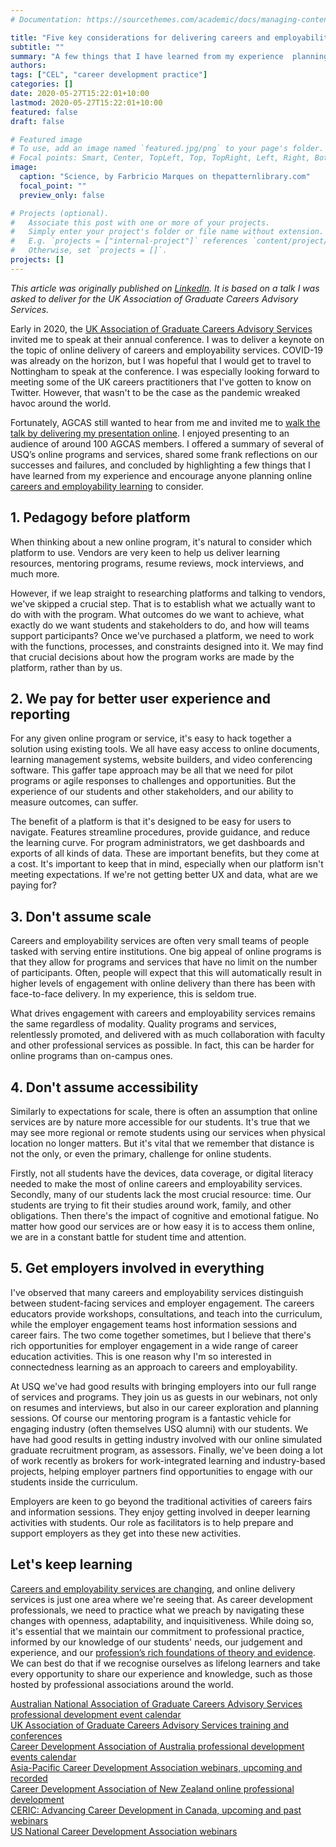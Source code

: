 ```yaml
---
# Documentation: https://sourcethemes.com/academic/docs/managing-content/

title: "Five key considerations for delivering careers and employability services online"
subtitle: ""
summary: "A few things that I have learned from my experience  planning online careers and employability learning."
authors: 
tags: ["CEL", "career development practice"]
categories: []
date: 2020-05-27T15:22:01+10:00
lastmod: 2020-05-27T15:22:01+10:00
featured: false
draft: false

# Featured image
# To use, add an image named `featured.jpg/png` to your page's folder.
# Focal points: Smart, Center, TopLeft, Top, TopRight, Left, Right, BottomLeft, Bottom, BottomRight.
image:
  caption: "Science, by Farbricio Marques on thepatternlibrary.com"
  focal_point: ""
  preview_only: false

# Projects (optional).
#   Associate this post with one or more of your projects.
#   Simply enter your project's folder or file name without extension.
#   E.g. `projects = ["internal-project"]` references `content/project/deep-learning/index.md`.
#   Otherwise, set `projects = []`.
projects: []
---
```

_This article was originally published on [LinkedIn](https://www.linkedin.com/pulse/my-curricular-vision-careers-employability-learning-michael-healy/). It is based on a talk I was asked to deliver for the UK Association of Graduate Careers Advisory Services._

Early in 2020, the [UK Association of Graduate Careers Advisory Services](https://www.agcas.org.uk/) invited me to speak at their annual conference. I was to deliver a keynote on the topic of online delivery of careers and employability services. COVID-19 was already on the horizon, but I was hopeful that I would get to travel to Nottingham to speak at the conference. I was especially looking forward to meeting some of the UK careers practitioners that I've gotten to know on Twitter. However, that wasn't to be the case as the pandemic wreaked havoc around the world. 

Fortunately, AGCAS still wanted to hear from me and invited me to [walk the talk by delivering my presentation online](https://www.agcas.org.uk/Training-and-conferences/online-careers-and-employability-services-webinar-series-session-one-reflections-from-a-regional-australian-university/10020?OccId=14316). I enjoyed presenting to an audience of around 100 AGCAS members. I offered a summary of several of USQ’s online programs and services, shared some frank reflections on our successes and failures, and concluded by highlighting a few things that I have learned from my experience and encourage anyone planning online [careers and employability learning](https://www.linkedin.com/pulse/my-curricular-vision-careers-employability-learning-michael-healy/?lipi=urn%3Ali%3Apage%3Ad_flagship3_pulse_read%3BB5%2BBqJlvRDyvbbxKsm2pdA%3D%3D) to consider. 

## 1. Pedagogy before platform
When thinking about a new online program, it's natural to consider which platform to use. Vendors are very keen to help us deliver learning resources, mentoring programs, resume reviews, mock interviews, and much more.  

However, if we leap straight to researching platforms and talking to vendors, we've skipped a crucial step. That is to establish what we actually want to do with with the program. What outcomes do we want to achieve, what exactly do we want students and stakeholders to do, and how will teams support participants? Once we've purchased a platform, we need to work with the functions, processes, and constraints designed into it. We may find that crucial decisions about how the program works are made by the platform, rather than by us.  

## 2. We pay for better user experience and reporting
For any given online program or service, it's easy to hack together a solution using existing tools. We all have easy access to online documents, learning management systems, website builders, and video conferencing software. This gaffer tape approach may be all that we need for pilot programs or agile responses to challenges and opportunities. But the experience of our students and other stakeholders, and our ability to measure outcomes, can suffer. 

The benefit of a platform is that it's designed to be easy for users to navigate. Features streamline procedures, provide guidance, and reduce the learning curve. For program administrators, we get dashboards and exports of all kinds of data. These are important benefits, but they come at a cost. It's important to keep that in mind, especially when our platform isn't meeting expectations. If we're not getting better UX and data, what are we paying for? 

## 3. Don't assume scale
Careers and employability services are often very small teams of people tasked with serving entire institutions. One big appeal of online programs is that they allow for programs and services that have no limit on the number of participants. Often, people will expect that this will automatically result in higher levels of engagement with online delivery than there has been with face-to-face delivery. In my experience, this is seldom true. 

What drives engagement with careers and employability services remains the same regardless of modality. Quality programs and services, relentlessly promoted, and delivered with as much collaboration with faculty and other professional services as possible. In fact, this can be harder for online programs than on-campus ones. 

## 4. Don't assume accessibility 
Similarly to expectations for scale, there is often an assumption that online services are by nature more accessible for our students. It's true that we may see more regional or remote students using our services when physical location no longer matters. But it's vital that we remember that distance is not the only, or even the primary, challenge for online students. 

Firstly, not all students have the devices, data coverage, or digital literacy needed to make the most of online careers and employability services. Secondly, many of our students lack the most crucial resource: time. Our students are trying to fit their studies around work, family, and other obligations. Then there's the impact of cognitive and emotional fatigue. No matter how good our services are or how easy it is to access them online, we are in a constant battle for student time and attention. 

## 5. Get employers involved in everything 
I've observed that many careers and employability services distinguish between student-facing services and employer engagement. The careers educators provide workshops, consultations, and teach into the curriculum, while the employer engagement teams host information sessions and career fairs. The two come together sometimes, but I believe that there's rich opportunities for employer engagement in a wide range of career education activities. This is one reason why I'm so interested in connectedness learning as an approach to careers and employability. 

At USQ we've had good results with bringing employers into our full range of services and programs. They join us as guests in our webinars, not only on resumes and interviews, but also in our career exploration and planning sessions. Of course our mentoring program is a fantastic vehicle for engaging industry (often themselves USQ alumni) with our students. We have had good results in getting industry involved with our online simulated graduate recruitment program, as assessors. Finally, we've been doing a lot of work recently as brokers for work-integrated learning and industry-based projects, helping employer partners find opportunities to engage with our students inside the curriculum. 

Employers are keen to go beyond the traditional activities of careers fairs and information sessions. They enjoy getting involved in deeper learning activities with students. Our role as facilitators is to help prepare and support employers as they get into these new activities. 

## Let's keep learning
[Careers and employability services are changing](https://mojohealy.com/publication/brown-etal-2019-a/), and online delivery services is just one area where we're seeing that. As career development professionals, we need to practice what we preach by navigating these changes with openness, adaptability, and inquisitiveness. While doing so, it's essential that we maintain our commitment to professional practice, informed by our knowledge of our students' needs, our judgement and experience, and our [profession’s rich foundations of theory and evidence](https://www.linkedin.com/pulse/what-best-practice-careers-education-outline-evidence-michael-healy/?lipi=urn%3Ali%3Apage%3Ad_flagship3_pulse_read%3BB5%2BBqJlvRDyvbbxKsm2pdA%3D%3D). We can best do that if we recognise ourselves as lifelong learners and take every opportunity to share our experience and knowledge, such as those hosted by professional associations around the world.  

[Australian National Association of Graduate Careers Advisory Services professional development event calendar](https://www.nagcas.org.au/events)  
[UK Association of Graduate Careers Advisory Services training and conferences](https://www.agcas.org.uk/Training-and-Conferences)  
[Career Development Association of Australia professional development events calendar](https://www.cdaa.org.au/events)  
[Asia-Pacific Career Development Association webinars, upcoming and recorded](https://apcda.wildapricot.org/page-1862241)  
[Career Development Association of New Zealand online professional development](https://www.cdanz.org.nz/professional-learning/events/professional-learning-opportunities/)  
[CERIC: Advancing Career Development in Canada, upcoming and past webinars](https://ceric.ca/ceric-events/webinars/)  
[US National Career Development Association webinars](https://www.ncda.org/aws/NCDA/pt/sp/webinars)  


<div id="commento"></div>
<script defer
  src="https://cdn.commento.io/js/commento.js">
</script>
